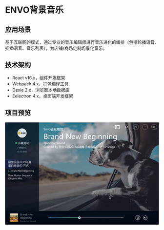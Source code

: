 # ENVO背景音乐

## 应用场景
基于互联网的模式，通过专业的音乐编辑师进行音乐进化的编排（包括轮播语音、插播语音、音乐列表），为店铺/商场定制场景化音乐。

## 技术架构
- React v16.x，组件开发框架
- Webpack 4.x，打包编译工具
- Dexie 2.x，浏览器本地数据库
- Eelectron 4.x，桌面端开发框架

## 项目预览
![image](./ezgif.com-video-to-gif.gif)


